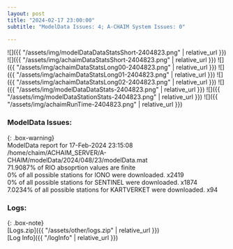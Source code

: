 ```yaml
---
layout: post
title: "2024-02-17 23:00:00"
subtitle: "ModelData Issues: 4; A-CHAIM System Issues: 0"

---
```


![]({{ "/assets/img/modelDataDataStatsShort-2404823.png" | relative_url }})
![]({{ "/assets/img/achaimDataStatsShort-2404823.png" | relative_url }})
![]({{ "/assets/img/achaimDataStatsLong00-2404823.png" | relative_url }})
![]({{ "/assets/img/achaimDataStatsLong01-2404823.png" | relative_url }})
![]({{ "/assets/img/achaimDataStatsLong02-2404823.png" | relative_url }})
![]({{ "/assets/img/modelDataDataStats-2404823.png" | relative_url }})
![]({{ "/assets/img/modelDataStationStats-2404823.png" | relative_url }})
![]({{ "/assets/img/achaimRunTime-2404823.png" | relative_url }})


### ModelData Issues:  
  
{: .box-warning}  
 ModelData report for 17-Feb-2024 23:15:08   
 /home/chaim/ACHAIM_SERVER/A-CHAIM/modelData/2024/048/23/modelData.mat   
 71.9087% of RIO absoprtion values are finite   
 0% of all possible stations for IONO were downloaded. x2419   
 0% of all possible stations for SENTINEL were downloaded. x1874   
 7.0234% of all possible stations for KARTVERKET were downloaded. x94   
  


### Logs:  
  
{: .box-note}  
[Logs.zip]({{ "/assets/other/logs.zip" | relative_url }})  
[Log Info]({{ "/logInfo" | relative_url }})  
